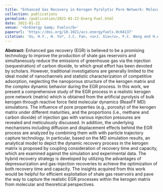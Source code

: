 ```yaml
---
title: "Enhanced Gas Recovery in Kerogen Pyrolytic Pore Network: Molecular Simulations and Theoretical Analysis"
collection: publications
permalink: /publication/2021-01-22-Energ-Fuel.html
date: 2021-01-22
venue: '<b>Energy &amp; Fuels</b>'
paperurl: 'https://doi.org/10.1021/acs.energyfuels.0c04137'
citation: 'Xu, H.Y., H. Yu*, J.C. Fan, <u>J. Xia</u>, F.C. Wang and H.A. Wu, Enhanced gas recovery in kerogen pyrolytic pore network: Molecular simulations and theoretical analysis. <i>Energy &amp; Fuels</i>, 2021, 35(3): 2253–2267.'
---
```


**Abstract:** Enhanced gas recovery (EGR) is believed to be a promising technology to improve the production of shale gas reservoirs and simultaneously reduce the emissions of greenhouse gas via the injection (sequestration) of carbon dioxide, to which great effort has been devoted by scholars. However, traditional investigations are generally limited to the ideal model of nanochannels and statistic characterization of competitive adsorption, neglecting the nanoporous structure of the kerogen matrix and the complex dynamic behavior during the EGR process. In this work, we present a comprehensive study of the EGR process in a realistic kerogen pore network (matrix) which is obtained from the artificial pyrolysis of bulk kerogen through reactive force field molecular dynamics (ReaxFF MD) simulations. The influence of pore properties (e.g., porosity) of the kerogen matrix under different maturities, and the proportions (i.e., methane and carbon dioxide) of injection gas with various injection pressures are revealed and meticulously discussed. In addition, the underlying mechanisms including diffusion and displacement effects behind the EGR process are analyzed by combining them with with particle trajectory capture technology. In particular, based on the MD simulation results, an analytical model to depict the dynamic recovery process in the kerogen matrix is proposed by coupling consideration of recovery time and capacity, which are examined against the simulation and experimental data. The hybrid recovery strategy is developed by utilizing the advantages of depressurization and gas-injection recoveries to achieve the optimization of both recovery time and capacity. The insights acquired from this work would be helpful for efficient exploitation of shale gas reservoirs and pave the way to capture the realistic EGR processes within the kerogen matrix from molecular and theoretical perspectives.
